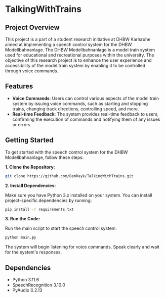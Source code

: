# TalkingWithTrains

## Project Overview
This project is a part of a student research initiative at DHBW Karlsruhe aimed at implementing a speech control system for the DHBW Modellbahnanlage. The DHBW Modellbahnanlage is a model train system used for educational and recreational purposes within the university. The objective of this research project is to enhance the user experience and accessibility of the model train system by enabling it to be controlled through voice commands.

## Features
- **Voice Commands**: Users can control various aspects of the model train system by issuing voice commands, such as starting and stopping trains, changing track directions, controlling speed, and more.
- **Real-time Feedback**: The system provides real-time feedback to users, confirming the execution of commands and notifying them of any issues or errors.

## Getting Started
To get started with the speech control system for the DHBW Modellbahnanlage, follow these steps:

**1. Clone the Repository:**

```bash
git clone https://github.com/DenRayk/TalkingWithTrains.git
```

**2. Install Dependencies:**

Make sure you have Python 3.x installed on your system. You can install project-specific dependencies by running:

```bash
pip install -r requirements.txt
```
**3. Run the Code:**

Run the main script to start the speech control system:

```bash
python main.py
```
The system will begin listening for voice commands. Speak clearly and wait for the system's responses.

## Dependencies
- Python 3.11.6
- SpeechRecognition 3.10.0
- PyAudio 0.2.13
